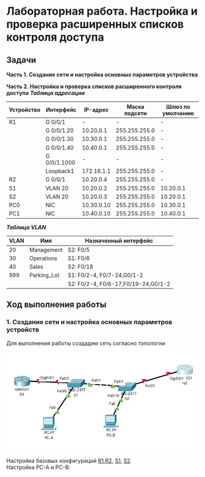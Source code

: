 # Лабораторная работа. Настройка и проверка расширенных списков контроля доступа
## Задачи
**Часть 1. Создание сети и настройка основных параметров устройства** 

**Часть 2. Настройка и проверка списков расширенного контроля доступа**
 ***Таблица адресации*** 
  
  
| Устройство |Интерфейс     | IP-адрес      | Маска подсети  | Шлюз по умолчанию|
|------------|--------------|---------------|----------------|------------------|
|    R1      | G 0/0/1      |-              |-               |        -         |
|            | G 0/0/1.20   | 10.20.0.1     |255.255.255.0   |        -         |
|            | G 0/0/1.30   | 10.30.0.1     |255.255.255.0   |        -         |
|            | G 0/0/1.40   | 10.40.0.1     |255.255.255.0   |        -         |
|            | G 0/0/1.1000 | -             |  -             |        -         |
|            | Loopback1    | 172.16.1.1    |255.255.255.0   |        -         |
|    R2      | G 0/0/1      | 10.20.0.4     |255.255.255.0   |        -         |
|    S1      | VLAN 20      | 10.20.0.2     |255.255.255.0   |    10.20.0.1     |
|    S2      | VLAN 20      | 10.20.0.3     |255.255.255.0   |    10.20.0.1     |
|    PC0     | NIC          | 10.30.0.10    |255.255.255.0   |    10.30.0.1     |
|    PC1     | NIC          | 10.40.0.10    |255.255.255.0   |    10.40.0.1     | 
  
  

***Таблица VLAN***      
  

|      VLAN     |    Имя          |   Назначенный интерфейс     | 
|---------------|-----------------|-----------------------------|
|   20          |Management       |  S2: F0/5                   |
|   30          |Operations       |  S1: F0/6                   |
|   40          |Sales            |  S2: F0/18                  |
|   999         |Parking_Lot      |  S1: F0/2-4, F0/7-24,G0/1-2 |
|               |                 |  S2: F0/2-4, F0/6-17,F0/19-24,G0/1-2|
## Ход выполнения работы    
### 1. Создание сети и настройка основных параметров устройств    
Для выполнения работы создадим сеть согласно топологии    
![](pic/network.png)    

Настройка базовых конфигураций [R1](config/base_setting_R1),[R2](config/base_setting_R2), [S1](config/base_setting_S1), [S2](config/base_setting_S1).    
Настройка PC-A и PC-B:    
